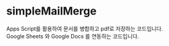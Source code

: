 # simpleMailMerge

Apps Script를 활용하여 문서를 병합하고 pdf로 저장하는 코드입니다.<br/>
Google Sheets 와 Google Docs 를 연동하는 코드입니다.
